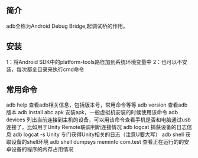 ## 简介
adb全称为Android Debug Bridge,起调试桥的作用。

## 安装
1：将Android SDK中的platform-tools路径加到系统环境变量中
2：也可以不安装，每次都全目录来执行cmd命令

## 常用命令
adb help 查看adb相关信息，包括版本号，常用命令等等
adb version 查看adb版本
adb install abc.apk 安装apk，一般虚拟机安装的时候使用该命令
adb devices 列出当前连接到主机的设备，可以用该命令查看手机是否和电脑通过usb连接了，比如用于Unity Remote联调判断连接情况
adb logcat 捕获设备的日志信息
adb logcat -s Unity 专门获得Unity相关的日志（注意U要大写）
adb shell 获取设备的shell环境
adb shell dumpsys meminfo com.test 查看正在运行的的安卓设备的程序的内存占用情况